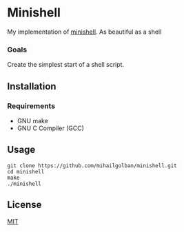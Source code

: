 # Minishell

My implementation of [minishell](minishell.en.pdf). As beautiful as a shell

### Goals
Create the simplest start of a shell script.

## Installation

### Requirements
* GNU make
* GNU C Compiler (GCC)

## Usage
```
git clone https://github.com/mihailgolban/minishell.git
cd minishell
make
./minishell
```
## License
[MIT](https://choosealicense.com/licenses/mit/)
